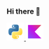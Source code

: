 ### Hi there 👋

<p align="left">
  <a href="https://www.python.org" target="_blank"> 
    <img src="https://github.com/devicons/devicon/blob/master/icons/python/python-original.svg" alt="python" width="40" height="40"/> 
  </a> 
  <a href="https://kotlinlang.org/" target="_blank"> 
    <img src="https://github.com/devicons/devicon/blob/master/icons/kotlin/kotlin-original.svg" alt="kotlin" width="40" height="40"/> 
  </a> 
</p>
